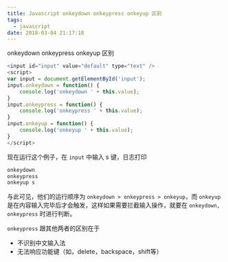 ```yaml
---
title: Javascript onkeydown onkeypress onkeyup 区别
tags:
  - javascript
date: 2018-03-04 21:17:18
---
```



onkeydown onkeypress onkeyup 区别

<!-- more --><!-- toc -->
```javascript
<input id="input" value="default" type="text" />
<script>
var input = document.getElementById('input');
input.onkeydown = function() {
    console.log('onkeydown ' + this.value);
}
input.onkeypress = function() {
    console.log('onkeypress ' + this.value);
}
input.onkeyup = function() {
    console.log('onkeyup ' + this.value);
}
</script>
```
现在运行这个例子，在 `input` 中输入 s 键，日志打印
```javascript
onkeydown
onkeypress
onkeyup s
```
与此可见，他们的运行顺序为 `onkeydown > onkeypress > onkeyup`，而 `onkeyup` 是在内容输入完毕后才会触发，这样如果需要拦截输入操作，就要在 `onkeydown, onkeypress` 时进行判断。

`onkeypress` 跟其他两者的区别在于
- 不识别中文输入法
- 无法响应功能键（如，delete，backspace，shift等）
